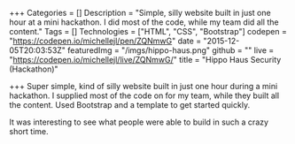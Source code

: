 +++
Categories = []
Description = "Simple, silly website built in just one hour at a mini hackathon. I did most of the code, while my team did all the content."
Tags = []
Technologies = ["HTML", "CSS", "Bootstrap"]
codepen = "https://codepen.io/michellejl/pen/ZQNmwG"
date = "2015-12-05T20:03:53Z"
featuredImg = "/imgs/hippo-haus.png"
github = ""
live = "https://codepen.io/michellejl/live/ZQNmwG/"
title = "Hippo Haus Security (Hackathon)"

+++
Super simple, kind of silly website built in just one hour during a mini hackathon. I supplied most of the code on for my team, while they built all the content. Used Bootstrap and a template to get started quickly. 

It was interesting to see what people were able to build in such a crazy short time.